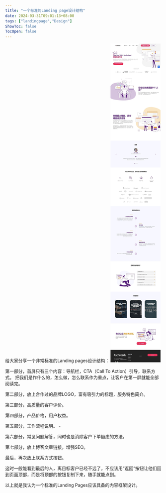 ```yaml
---
title: "一个标准的Landing page设计结构"
date: 2024-03-31T09:01:13+08:00
tags: ["landingpage","Design"]
ShowToc: false
TocOpen: false
---
```

给大家分享一个非常标准的Landing pages设计结构：
![](/img/landingpagedemo.jpeg)

第一部分，首屏只有三个内容：导航栏，CTA（Call To Action）引导，联系方式。 把我们是作什么的，怎么做，怎么联系作为重点，让客户在第一屏就能全部阅读完。

第二部分，放上合作过的品牌LOGO，富有吸引力的标题，服务特色简介。 

第三部分，高质量的客户评价。 

第四部分，产品价格，用户权益。 
 
第五部分，工作流程说明。 -
  
第六部分，常见问题解答，同时也是消除客户下单疑虑的方法。

第七部分，放上博客文章链接，增强SEO。 

最后，再次放上联系方式按钮。 

这时一般能看到最后的人，离目标客户已经不远了，不应该用“返回”按钮让他们回到页面顶部，而是将顶部的按钮复制下来，随手就能点到。 

以上就是我认为一个标准的Landing Pages应该具备的内容框架设计。